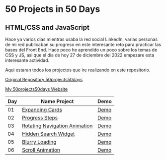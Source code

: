 # 50 Projects in 50 Days
## HTML/CSS and JavaScript

Hace ya varios dias mientras usaba la red social LinkedIn, varias personas de mi red publicaban su progreso en este interesante reto para practicar las bases del Front End. Hace poco he aprendido un poco sobre los temas de CSS y JS, asi que el dia de hoy 27 de diciembre del 2022 empezare esta interesante actividad.

Aqui estaran todos los projectos que ire realizando en este repositorio.

[Original Repository 50projects50days](https://github.com/bradtraversy/50projects50days)

[My 50projects50days Website](https://axelolea.github.io/50projects50days/main/)

| Day | Name Project | Demo |
| - | - | - |
| 01 | [Expanding Cards](https://github.com/axelolea/50projects50days/tree/main/day01) | [Demo](https://axelolea.github.io/50projects50days/day01/) |
| 02 | [Progress Steps](https://github.com/axelolea/50projects50days/tree/main/day02) | [Demo](https://axelolea.github.io/50projects50days/day02/) |
| 03 | [Rotating Navigation Animation](https://github.com/axelolea/50projects50days/tree/main/day03) | [Demo](https://axelolea.github.io/50projects50days/day03/) |
| 04 | [Hidden Search Widget](https://github.com/axelolea/50projects50days/tree/main/day04) | [Demo](https://axelolea.github.io/50projects50days/day04/) |
| 05 | [Blurry Loading](https://github.com/axelolea/50projects50days/tree/main/day05) | [Demo](https://axelolea.github.io/50projects50days/day05/) |
| 06 | [Scroll Animation](https://github.com/axelolea/50projects50days/tree/main/day06) | [Demo](https://axelolea.github.io/50projects50days/day06/) |